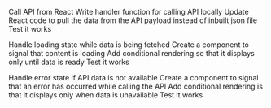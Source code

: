Call API from React
    Write handler function for calling API locally
    Update React code to pull the data from the API payload instead of inbuilt json file
    Test it works

Handle loading state while data is being fetched
    Create a component to signal that content is loading
    Add conditional rendering so that it displays only until data is ready
    Test it works

Handle error state if API data is not available
    Create a component to signal that an error has occurred while calling the API
    Add conditional rendering is that it displays only when data is unavailable
    Test it works
